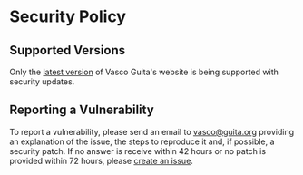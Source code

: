 # Security Policy

## Supported Versions

Only the [latest version](https://github.com/vascoguita/vasco.guita.org/releases/latest) of Vasco Guita's website is being supported with security updates.

## Reporting a Vulnerability

To report a vulnerability, please send an email to vasco@guita.org providing an explanation of the issue, the steps to reproduce it and, if possible, a security patch.
If no answer is receive within 42 hours or no patch is provided within 72 hours, please [create an issue](https://github.com/vascoguita/vasco.guita.org/issues/new).
